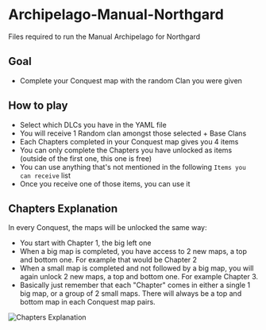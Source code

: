 # Archipelago-Manual-Northgard
 Files required to run the Manual Archipelago for Northgard

## Goal
* Complete your Conquest map with the random Clan you were given
## How to play
* Select which DLCs you have in the YAML file
* You will receive 1 Random clan amongst those selected + Base Clans
* Each Chapters completed in your Conquest map gives you 4 items
* You can only complete the Chapters you have unlocked as items (outside of the first one, this one is free)
* You can use anything that's not mentioned in the following ``Items you can receive`` list
 * Once you receive one of those items, you can use it
## Chapters Explanation
In every Conquest, the maps will be unlocked the same way:
* You start with Chapter 1, the big left one
* When a big map is completed, you have access to 2 new maps, a top and bottom one. For example that would be Chapter 2
* When a small map is completed and not followed by a big map, you will again unlock 2 new maps, a top and bottom one. For example Chapter 3.
* Basically just remember that each "Chapter" comes in either a single 1 big map, or a group of 2 small maps. There will always be a top and bottom map in each Conquest map pairs.

![Chapters Explanation](assets/images/chapters.png)
